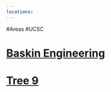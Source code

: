 ```yaml
---
locations: 
---
```

#Areas #UCSC
# [Baskin Engineering](geo:37.00036858714008,-122.06315606832507)
# [Tree 9](geo:37.00471781056735,-122.05992400646211)